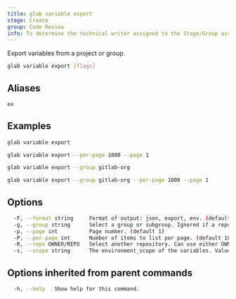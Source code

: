 ```yaml
---
title: glab variable export
stage: Create
group: Code Review
info: To determine the technical writer assigned to the Stage/Group associated with this page, see https://about.gitlab.com/handbook/product/ux/technical-writing/#assignments
---
```


<!--
This documentation is auto generated by a script.
Please do not edit this file directly. Run `make gen-docs` instead.
-->

Export variables from a project or group.

```bash title="terminal"
glab variable export [flags]
```

## Aliases

```bash title="terminal"
ex
```

## Examples

```bash title="terminal"
glab variable export

glab variable export --per-page 1000 --page 1

glab variable export --group gitlab-org

glab variable export --group gitlab-org --per-page 1000 --page 1
```

## Options

```bash title="terminal"
  -F, --format string     Format of output: json, export, env. (default "json")
  -g, --group string      Select a group or subgroup. Ignored if a repository argument is set.
  -p, --page int          Page number. (default 1)
  -P, --per-page int      Number of items to list per page. (default 100)
  -R, --repo OWNER/REPO   Select another repository. Can use either OWNER/REPO or `GROUP/NAMESPACE/REPO` format. Also accepts full URL or Git URL.
  -s, --scope string      The environment_scope of the variables. Values: '*' (default), or specific environments. (default "*")
```

## Options inherited from parent commands

```bash title="terminal"
  -h, --help   Show help for this command.
```
